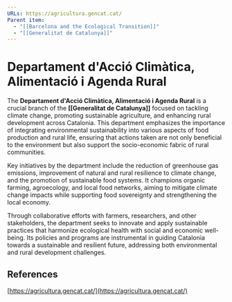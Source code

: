 ```yaml
---
URLs: https://agricultura.gencat.cat/
Parent item:
  - "[[Barcelona and the Ecological Transition]]"
  - "[[Generalitat de Catalunya]]"
---
```

# Departament d'Acció Climàtica, Alimentació i Agenda Rural

The **Departament d'Acció Climàtica, Alimentació i Agenda Rural** is a crucial branch of the **[[Generalitat de Catalunya]]** focused on tackling climate change, promoting sustainable agriculture, and enhancing rural development across Catalonia. This department emphasizes the importance of integrating environmental sustainability into various aspects of food production and rural life, ensuring that actions taken are not only beneficial to the environment but also support the socio-economic fabric of rural communities.

Key initiatives by the department include the reduction of greenhouse gas emissions, improvement of natural and rural resilience to climate change, and the promotion of sustainable food systems. It champions organic farming, agroecology, and local food networks, aiming to mitigate climate change impacts while supporting food sovereignty and strengthening the local economy.

Through collaborative efforts with farmers, researchers, and other stakeholders, the department seeks to innovate and apply sustainable practices that harmonize ecological health with social and economic well-being. Its policies and programs are instrumental in guiding Catalonia towards a sustainable and resilient future, addressing both environmental and rural development challenges.

## References

[https://agricultura.gencat.cat/](https://agricultura.gencat.cat/)